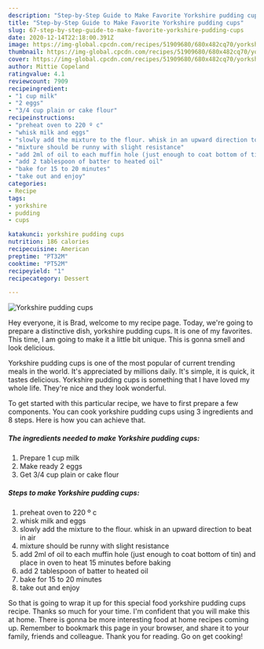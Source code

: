 ```yaml
---
description: "Step-by-Step Guide to Make Favorite Yorkshire pudding cups"
title: "Step-by-Step Guide to Make Favorite Yorkshire pudding cups"
slug: 67-step-by-step-guide-to-make-favorite-yorkshire-pudding-cups
date: 2020-12-14T22:18:00.391Z
image: https://img-global.cpcdn.com/recipes/51909680/680x482cq70/yorkshire-pudding-cups-recipe-main-photo.jpg
thumbnail: https://img-global.cpcdn.com/recipes/51909680/680x482cq70/yorkshire-pudding-cups-recipe-main-photo.jpg
cover: https://img-global.cpcdn.com/recipes/51909680/680x482cq70/yorkshire-pudding-cups-recipe-main-photo.jpg
author: Mittie Copeland
ratingvalue: 4.1
reviewcount: 7909
recipeingredient:
- "1 cup milk"
- "2 eggs"
- "3/4 cup plain or cake flour"
recipeinstructions:
- "preheat oven to 220 º c"
- "whisk milk and eggs"
- "slowly add the mixture to the flour. whisk in an upward direction to beat in air"
- "mixture should be runny with slight resistance"
- "add 2ml of oil to each muffin hole (just enough to coat bottom of tin) and place in oven to heat 15 minutes before baking"
- "add 2 tablespoon of batter to heated oil"
- "bake for 15 to 20 minutes"
- "take out and enjoy"
categories:
- Recipe
tags:
- yorkshire
- pudding
- cups

katakunci: yorkshire pudding cups 
nutrition: 186 calories
recipecuisine: American
preptime: "PT32M"
cooktime: "PT52M"
recipeyield: "1"
recipecategory: Dessert

---
```



![Yorkshire pudding cups](https://img-global.cpcdn.com/recipes/51909680/680x482cq70/yorkshire-pudding-cups-recipe-main-photo.jpg)

Hey everyone, it is Brad, welcome to my recipe page. Today, we're going to prepare a distinctive dish, yorkshire pudding cups. It is one of my favorites. This time, I am going to make it a little bit unique. This is gonna smell and look delicious.



Yorkshire pudding cups is one of the most popular of current trending meals in the world. It's appreciated by millions daily. It's simple, it is quick, it tastes delicious. Yorkshire pudding cups is something that I have loved my whole life. They're nice and they look wonderful.


To get started with this particular recipe, we have to first prepare a few components. You can cook yorkshire pudding cups using 3 ingredients and 8 steps. Here is how you can achieve that.

<!--inarticleads1-->

##### The ingredients needed to make Yorkshire pudding cups:

1. Prepare 1 cup milk
1. Make ready 2 eggs
1. Get 3/4 cup plain or cake flour




<!--inarticleads2-->

##### Steps to make Yorkshire pudding cups:

1. preheat oven to 220 º c
1. whisk milk and eggs
1. slowly add the mixture to the flour. whisk in an upward direction to beat in air
1. mixture should be runny with slight resistance
1. add 2ml of oil to each muffin hole (just enough to coat bottom of tin) and place in oven to heat 15 minutes before baking
1. add 2 tablespoon of batter to heated oil
1. bake for 15 to 20 minutes
1. take out and enjoy




So that is going to wrap it up for this special food yorkshire pudding cups recipe. Thanks so much for your time. I'm confident that you will make this at home. There is gonna be more interesting food at home recipes coming up. Remember to bookmark this page in your browser, and share it to your family, friends and colleague. Thank you for reading. Go on get cooking!
